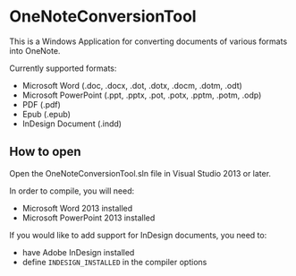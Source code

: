 # OneNoteConversionTool

This is a Windows Application for converting documents of various formats into OneNote.

Currently supported formats:
- Microsoft Word (.doc, .docx, .dot, .dotx, .docm, .dotm, .odt)
- Microsoft PowerPoint (.ppt, .pptx, .pot, .potx, .pptm, .potm, .odp)
- PDF (.pdf)
- Epub (.epub)
- InDesign Document (.indd)

## How to open

Open the OneNoteConversionTool.sln file in Visual Studio 2013 or later.

In order to compile, you will need:
- Microsoft Word 2013 installed
- Microsoft PowerPoint 2013 installed

If you would like to add support for InDesign documents, you need to:
- have Adobe InDesign installed
- define `INDESIGN_INSTALLED` in the compiler options
